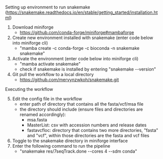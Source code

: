 Setting up environment to run snakemake (https://snakemake.readthedocs.io/en/stable/getting_started/installation.html)

1. Download miniforge
   - https://github.com/conda-forge/miniforge#mambaforge
2. Create new environment installed with snakemake (enter code below into miniforge cli)
   - "mamba create -c conda-forge -c bioconda -n snakemake snakemake"
3. Activate the environment (enter code below into miniforge cli)
   - "mamba activate snakemake"
   - check if snakemake is installed by entering "snakemake --version"
4. Git pull the workflow to a local directory
   - https://github.com/mervynzwkoh/snakemake.git

Executing the workflow

5. Edit the config file in the workflow
   - enter path of directory that contains all the fasta/vcf/msa file
   - the directory should include (ensure files and directories are renamed accordingly):
     - msa.fasta
     - MasterList: csv with accession numbers and release dates
     - fastavcfloc: directory that contains two more directories, "fasta" and "vcf", within those directories are the fasta and vcf files
6. Toggle to the snakemake directory in miniforge interface
7. Enter the following command to run the pipeline
   - "snakemake res/7seqTrack.done --cores 4 --sdm conda"
